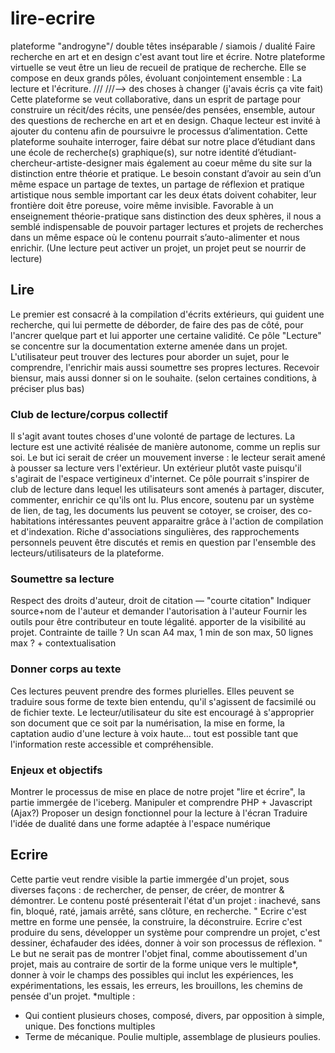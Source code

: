 # lire-ecrire

plateforme "androgyne"/ double têtes inséparable / siamois / dualité
Faire recherche en art et en design c'est avant tout lire et écrire. 
Notre plateforme virtuelle se veut être un lieu de recueil de pratique de recherche.
Elle se compose en deux grands pôles, évoluant conjointement ensemble : La lecture et l'écriture.
///
///--> des choses à changer (j'avais écris ça vite fait)
Cette plateforme se veut collaborative, dans un esprit de partage pour construire un récit/des récits, une pensée/des pensées, ensemble, autour des questions de recherche en art et en design. Chaque lecteur est invité à ajouter du contenu afin de poursuivre le processus d’alimentation. 
Cette plateforme souhaite interroger, faire débat sur notre place d’étudiant dans une école de recherche(s) graphique(s), sur notre identité d’étudiant-chercheur-artiste-designer mais également au coeur même du site sur la distinction entre théorie et pratique. Le besoin constant d’avoir au sein d’un même espace un partage de textes, un partage de réflexion et pratique artistique nous semble important car les deux états doivent cohabiter, leur frontière doit être poreuse, voire même invisible.  Favorable à un enseignement théorie-pratique sans distinction des deux sphères, il nous a semblé indispensable de pouvoir partager lectures et projets de recherches dans un même espace où le contenu pourrait s’auto-alimenter et nous enrichir. (Une lecture peut activer un projet, un projet peut se nourrir de lecture)

## Lire
Le premier est consacré à la compilation d'écrits extérieurs, qui guident une recherche, qui lui permette de déborder, de faire des pas de côté, pour l'ancrer quelque part et lui apporter une certaine validité. Ce pôle "Lecture" se concentre sur la documentation externe amenée dans un projet. L'utilisateur peut trouver des lectures pour aborder un sujet, pour le comprendre, l'enrichir mais aussi soumettre ses propres lectures. Recevoir biensur, mais aussi donner si on le souhaite. (selon certaines conditions, à préciser plus bas)

### Club de lecture/corpus collectif
Il s'agit avant toutes choses d'une volonté de partage de lectures. La lecture est une activité réalisée de manière autonome, comme un replis sur soi. Le but ici serait de créer un mouvement inverse : le lecteur serait amené à pousser sa lecture vers l'extérieur. Un extérieur plutôt vaste puisqu'il s'agirait de l'espace vertigineux d'internet.
Ce pôle pourrait s'inspirer de club de lecture dans lequel les utilisateurs sont amenés à partager, discuter, commenter, enrichir ce qu'ils ont lu. 
Plus encore, soutenu par un système de lien, de tag, les documents lus peuvent se cotoyer, se croiser, des co-habitations intéressantes peuvent apparaitre grâce à l'action de compilation et d'indexation. 
Riche d'associations singulières, des rapprochements personnels peuvent être discutés et remis en question par l'ensemble des lecteurs/utilisateurs de la plateforme.

### Soumettre sa lecture
Respect des droits d'auteur, droit de citation — "courte citation"
Indiquer source+nom de l'auteur et demander l'autorisation à l'auteur
Fournir les outils pour être contributeur en toute légalité.
apporter de la visibilité au projet.
Contrainte de taille ? Un scan A4 max, 1 min de son max, 50 lignes max ? + contextualisation

### Donner corps au texte
Ces lectures peuvent prendre des formes plurielles. Elles peuvent se traduire sous forme de texte bien entendu, qu'il s'agissent de facsimilé ou de fichier texte. Le lecteur/utilisateur du site est encouragé à s'approprier son document que ce soit par la numérisation, la mise en forme, la captation audio d'une lecture à voix haute… tout est possible tant que l'information reste accessible et compréhensible.

### Enjeux et objectifs
Montrer le processus de mise en place de notre projet "lire et écrire", la partie immergée de l'iceberg.
Manipuler et comprendre PHP + Javascript (Ajax?)
Proposer un design fonctionnel pour la lecture à l'écran
Traduire l'idée de dualité dans une forme adaptée à l'espace numérique

## Ecrire
Cette partie veut rendre visible la partie immergée d'un projet, sous diverses façons : de rechercher, de penser, de créer, de montrer & démontrer. 
Le contenu posté présenterait l'état d'un projet : inachevé, sans fin, bloqué, raté, jamais arrêté, sans clôture, en recherche.
" Ecrire c'est mettre en forme une pensée, la construire, la déconstruire.
Ecrire c'est produire du sens, développer un système pour comprendre un projet, c'est dessiner, échafauder des idées, donner à voir son processus de réflexion. "
Le but ne serait pas de montrer l'objet final, comme aboutissement d'un projet, mais au contraire de sortir de la forme unique vers le multiple*, donner à voir le champs des possibles qui inclut les expériences, les expérimentations, les essais, les erreurs, les brouillons, les chemins de pensée d'un projet.
*multiple : 
- Qui contient plusieurs choses, composé, divers, par opposition à simple, unique. Des fonctions multiples
- Terme de mécanique. Poulie multiple, assemblage de plusieurs poulies.
